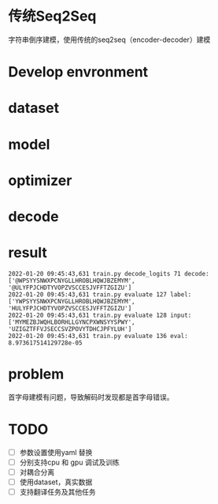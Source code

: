 传统Seq2Seq  
=============
字符串倒序建模，使用传统的seq2seq（encoder-decoder）建模
# Develop envronment

# dataset

# model

# optimizer

# decode

# result
```
2022-01-20 09:45:43,631 train.py decode_logits 71 decode: ['@WPSYYSNWXPCNYGLLHROBLHQWJBZEMYM', '@ULYFPJCHDTYVOPZVSCCESJVFFTZGIZU']    
2022-01-20 09:45:43,631 train.py evaluate 127 label:      ['YWPSYYSNWXPCNYGLLHROBLHQWJBZEMYM', 'HULYFPJCHDTYVOPZVSCCESJVFFTZGIZU']    
2022-01-20 09:45:43,631 train.py evaluate 128 input:      ['MYMEZBJWQHLBORHLLGYNCPXWNSYYSPWY', 'UZIGZTFFVJSECCSVZPOVYTDHCJPFYLUH']    
2022-01-20 09:45:43,631 train.py evaluate 136 eval: 8.973617514129728e-05    
```

# problem
首字母建模有问题，导致解码时发现都是首字母错误。

# TODO
- [ ] 参数设置使用yaml 替换  
- [ ] 分别支持cpu 和 gpu 调试及训练  
- [ ] 对耦合分离  
- [ ] 使用dataset，真实数据  
- [ ] 支持翻译任务及其他任务   
